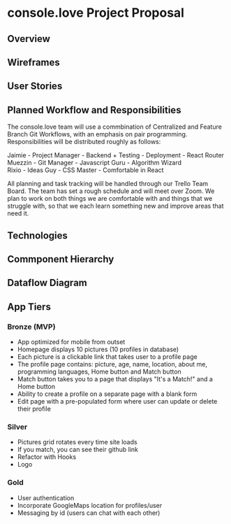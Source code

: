 # console.love Project Proposal

## Overview

## Wireframes

## User Stories

## Planned Workflow and Responsibilities

The console.love team will use a commbination of Centralized and Feature Branch Git Workflows, with an emphasis on pair programming. Responsibilities will be distributed roughly as follows:

Jaimie - Project Manager - Backend + Testing - Deployment - React Router
<br>
Muezzin - Git Manager - Javascript Guru - Algorithm Wizard
<br>
Rixio - Ideas Guy - CSS Master - Comfortable in React

All planning and task tracking will be handled through our Trello Team Board.  The team has set a rough schedule and will meet over Zoom. We plan to work on both things we are comfortable with and things that we struggle with, so that we each learn something new and improve areas that need it.

## Technologies

## Commponent Hierarchy

## Dataflow Diagram

## App Tiers

### Bronze (MVP)
- App optimized for mobile from outset
- Homepage displays 10 pictures (10 profiles in database)
- Each picture is a clickable link that takes user to a profile page
- The profile page contains: picture, age, name, location, about me, programming languages, Home button and Match button
- Match button takes you to a page that displays "It's a Match!" and a Home button
- Ability to create a profile on a separate page with a blank form
- Edit page with a pre-populated form where user can update or delete their profile

### Silver
- Pictures grid rotates every time site loads
- If you match, you can see their github link
- Refactor with Hooks
- Logo

### Gold
- User authentication
- Incorporate GoogleMaps location for profiles/user
- Messaging by id (users can chat with each other)
